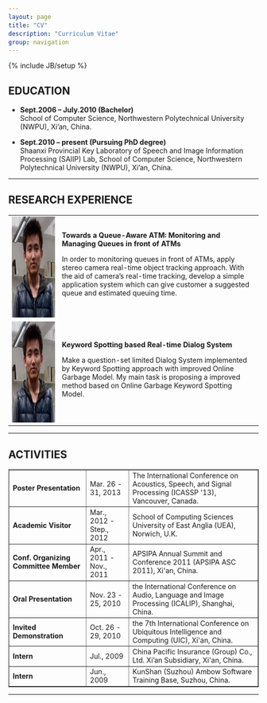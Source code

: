 ```yaml
---
layout: page
title: "CV"
description: "Curriculum Vitae"
group: navigation
---
```

{% include JB/setup %}

## EDUCATION
* __Sept.2006 – July.2010 (Bachelor)__ </br>
School of Computer Science, 
Northwestern Polytechnical University (NWPU), Xi’an, China.


* __Sept.2010 – present (Pursuing PhD degree)__ </br>
Shaanxi Provincial Key Laboratory of Speech and Image Information Processing (SAIIP) Lab, 
School of Computer Science,
Northwestern Polytechnical University (NWPU), Xi’an, China.

- - -

## RESEARCH EXPERIENCE
<table>
<tr>
	<td width="20%"><img src="xzzhou.jpg" height="203" width="200"/></td>
	<td>
		<b>Towards a Queue-Aware ATM: Monitoring and Managing Queues in front of ATMs</b></br>
		<p>In order to monitoring queues in front of ATMs, apply stereo camera real-time object tracking approach. With the aid of camera’s real-time tracking, develop a simple application system which can give customer a suggested queue and estimated queuing time.</p>
	</td>
</tr>

<tr>
	<td width="20%"><img src="xzzhou.jpg" height="203" width="200"/></td>
	<td>
		<b>Keyword Spotting based Real-time Dialog System</b></br>
		<p>Make a question-set limited Dialog System implemented by Keyword Spotting approach with improved Online Garbage Model. My main task is proposing a improved method based on Online Garbage Keyword Spotting Model.</p>
	</td>
</tr>
</table>

- - -

## ACTIVITIES
<table width="100%" border="1">
<tr>
<td><b>Poster Presentation</b></td>
<td>Mar. 26 - 31, 2013</td>
<td>The International Conference on Acoustics, Speech, and Signal Processing (ICASSP '13), Vancouver, Canada.</td>
</tr>

<tr>
<td><b>Academic Visitor</b></td>
<td>Mar., 2012 - Step., 2012</td>
<td>School of Computing Sciences University of East Anglia (UEA), Norwich, U.K.</td>
</tr>

<tr>
<td><b>Conf. Organizing Committee Member</b></td>
<td>Apr., 2011 - Nov., 2011</td>
<td>APSIPA Annual Summit and Conference 2011 (APSIPA ASC 2011), Xi'an, China.</td>
</tr>

<tr>
<td><b>Oral Presentation</b></td>
<td>Nov. 23 - 25, 2010</td>
<td>the International Conference on Audio, Language and Image Processing (ICALIP), Shanghai, China.</td>
</tr>

<tr>
<td><b>Invited Demonstration</b></td>
<td>Oct. 26 - 29, 2010</td>
<td>the 7th International Conference on Ubiquitous Intelligence and Computing (UIC), Xi'an, China.</td>
</tr>

<tr>
<td><b>Intern</b></td>
<td>Jul., 2009</td>
<td>China Pacific Insurance (Group) Co., Ltd. Xi’an Subsidiary, Xi'an, China.</td>
</tr>

<tr>
<td><b>Intern</b></td>
<td>Jun., 2009</td>
<td>KunShan (Suzhou) Ambow Software Training Base, Suzhou, China.</td>
</tr>
</table>

- - -


